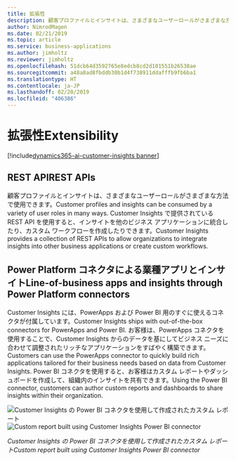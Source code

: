 ```yaml
---
title: 拡張性
description: 顧客プロファイルとインサイトは、さまざまなユーザーロールがさまざまな方法で使用できます。
author: NimrodMagen
ms.date: 02/21/2019
ms.topic: article
ms.service: business-applications
ms.author: jimholtz
ms.reviewer: jimholtz
ms.openlocfilehash: 51dcb64d3592765e8edcb8cd2d101551b26538ae
ms.sourcegitcommit: a48a8ad8fbddb30b1d4f738911ddafffb9fb6ba1
ms.translationtype: HT
ms.contentlocale: ja-JP
ms.lasthandoff: 02/20/2019
ms.locfileid: "406386"
---
```

# <a name="extensibility"></a><span data-ttu-id="ee5aa-103">拡張性</span><span class="sxs-lookup"><span data-stu-id="ee5aa-103">Extensibility</span></span>
[!include[dynamics365-ai-customer-insights banner](../../includes/dynamics365-ai-customer-insights.md)]


## <a name="rest-apis"></a><span data-ttu-id="ee5aa-104">REST API</span><span class="sxs-lookup"><span data-stu-id="ee5aa-104">REST APIs</span></span> 
 
<span data-ttu-id="ee5aa-105">顧客プロファイルとインサイトは、さまざまなユーザーロールがさまざまな方法で使用できます。</span><span class="sxs-lookup"><span data-stu-id="ee5aa-105">Customer profiles and insights can be consumed by a variety of user roles in many ways.</span></span> <span data-ttu-id="ee5aa-106">Customer Insights で提供されている REST API を使用すると、インサイトを他のビジネス アプリケーションに統合したり、カスタム ワークフローを作成したりできます。</span><span class="sxs-lookup"><span data-stu-id="ee5aa-106">Customer Insights provides a collection of REST APIs to allow organizations to integrate insights into other business applications or create custom workflows.</span></span> 

## <a name="line-of-business-apps-and-insights-through-power-platform-connectors"></a><span data-ttu-id="ee5aa-107">Power Platform コネクタによる業種アプリとインサイト</span><span class="sxs-lookup"><span data-stu-id="ee5aa-107">Line-of-business apps and insights through Power Platform connectors</span></span> 

<span data-ttu-id="ee5aa-108">Customer Insights には、PowerApps および Power BI 用のすぐに使えるコネクタが付属しています。</span><span class="sxs-lookup"><span data-stu-id="ee5aa-108">Customer Insights ships with out-of-the-box connectors for PowerApps and Power BI.</span></span> <span data-ttu-id="ee5aa-109">お客様は、PowerApps コネクタを使用することで、Customer Insights からのデータを基にしてビジネス ニーズに合わせて調整されたリッチなアプリケーションをすばやく構築できます。</span><span class="sxs-lookup"><span data-stu-id="ee5aa-109">Customers can use the PowerApps connector to quickly build rich applications tailored for their business needs based on data from Customer Insights.</span></span> <span data-ttu-id="ee5aa-110">Power BI コネクタを使用すると、お客様はカスタム レポートやダッシュボードを作成して、組織内のインサイトを共有できます。</span><span class="sxs-lookup"><span data-stu-id="ee5aa-110">Using the Power BI connector, customers can author custom reports and dashboards to share insights within their organization.</span></span>  

<span data-ttu-id="ee5aa-111">![Customer Insights の Power BI コネクタを使用して作成されたカスタム レポート](media/custom-report.png "Customer Insights の Power BI コネクタを使用して作成されたカスタム レポート")</span><span class="sxs-lookup"><span data-stu-id="ee5aa-111">![Custom report built using Customer Insights Power BI connector](media/custom-report.png "Custom report built using Customer Insights Power BI connector")</span></span>

<span data-ttu-id="ee5aa-112">*Customer Insights の Power BI コネクタを使用して作成されたカスタム レポート*</span><span class="sxs-lookup"><span data-stu-id="ee5aa-112">*Custom report built using Customer Insights Power BI connector*</span></span>
